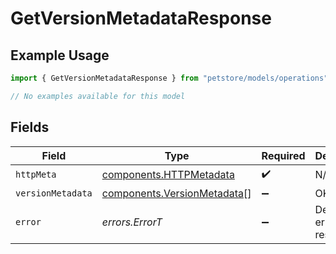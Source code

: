 # GetVersionMetadataResponse

## Example Usage

```typescript
import { GetVersionMetadataResponse } from "petstore/models/operations";

// No examples available for this model
```

## Fields

| Field                                                                      | Type                                                                       | Required                                                                   | Description                                                                |
| -------------------------------------------------------------------------- | -------------------------------------------------------------------------- | -------------------------------------------------------------------------- | -------------------------------------------------------------------------- |
| `httpMeta`                                                                 | [components.HTTPMetadata](../../models/components/httpmetadata.md)         | :heavy_check_mark:                                                         | N/A                                                                        |
| `versionMetadata`                                                          | [components.VersionMetadata](../../models/components/versionmetadata.md)[] | :heavy_minus_sign:                                                         | OK                                                                         |
| `error`                                                                    | *errors.ErrorT*                                                            | :heavy_minus_sign:                                                         | Default error response                                                     |